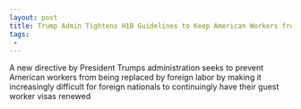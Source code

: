 ```yaml
---
layout: post
title: Trump Admin Tightens H1B Guidelines to Keep American Workers from Being Replaced by Foreign Labor
tags:
 -
---
```

A new directive by President Trumps administration seeks to prevent American workers from being replaced by foreign labor by making it increasingly difficult for foreign nationals to continuingly have their guest worker visas renewed
